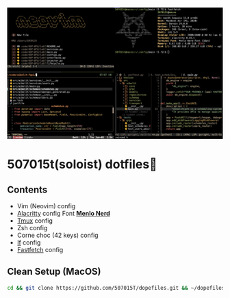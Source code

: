 ![MacOS Setup=)](.README-photos/Setup.png)
# 507015t(soloist) dotfiles🎃
## Contents
- Vim (Neovim) config
- [Alacritty](https://alacritty.org/) config
	Font [**Menlo Nerd**](https://github.com/507015T/menlo-nerd-font.git)
- [Tmux](https://github.com/tmux/tmux) config
- Zsh config
- Corne choc (42 keys) config
- [lf](https://github.com/gokcehan/lf) config
- [Fastfetch](https://github.com/fastfetch-cli/fastfetch) config 
## Clean Setup (MacOS)
```bash
cd && git clone https://github.com/507015T/dopefiles.git && ~/dopefiles/install.sh
```

